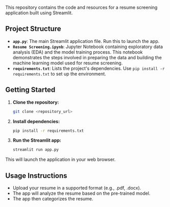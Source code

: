 This repository contains the code and resources for a resume screening application built using Streamlit.  

## Project Structure

* **`app.py`**: The main Streamlit application file.  Run this to launch the  app.
* **`Resume Screening.ipynb`**: Jupyter Notebook containing exploratory data analysis (EDA) and the model training process. This notebook demonstrates the steps involved in preparing the data and building the machine learning model used for resume screening.
* **`requirements.txt`**:  Lists the project's dependencies. Use `pip install -r requirements.txt` to set up the environment.


## Getting Started

1. **Clone the repository:**
   ```bash
   git clone <repository_url>
   ```

2. **Install dependencies:**
   ```bash
   pip install -r requirements.txt
   ```

3. **Run the Streamlit app:**
   ```bash
   streamlit run app.py
   ```

This will launch the application in your web browser.


## Usage Instructions 

*   Upload your resume in a supported format (e.g., .pdf, .docx).
*   The app will analyze the resume based on the pre-trained model.
*   The app then categorizes the resume.

